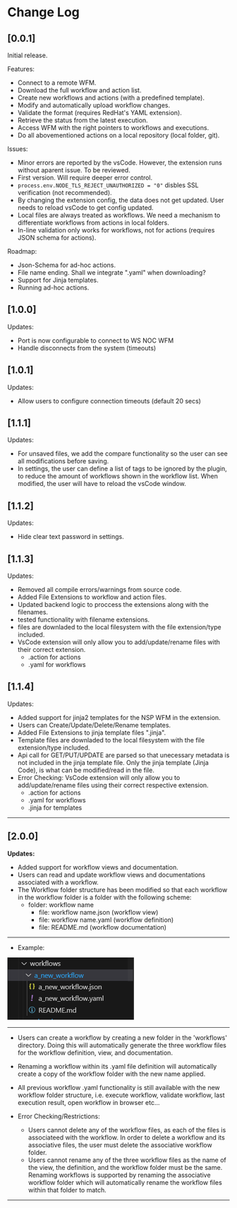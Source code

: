 # Change Log



## [0.0.1]

Initial release.

Features:
* Connect to a remote WFM.
* Download the full workflow and action list.
* Create new workflows and actions (with a predefined template).
* Modify and automatically upload workflow changes.
* Validate the format (requires RedHat's YAML extension).
* Retrieve the status from the latest execution.
* Access WFM with the right pointers to workflows and executions.
* Do all abovementioned actions on a local repository (local folder, git).

Issues:
* Minor errors are reported by the vsCode. However, the extension runs without aparent issue. To be reviewed.
* First version. Will require deeper error control.
* `process.env.NODE_TLS_REJECT_UNAUTHORIZED = "0"` disbles SSL verification (not recommended).
* By changing the extension config, the data does not get updated. User needs to reload vsCode to get config updated.
* Local files are always treated as workflows. We need a mechanism to differentiate workflows from actions in local folders.
* In-line validation only works for workflows, not for actions (requires JSON schema for actions).

Roadmap:
* Json-Schema for ad-hoc actions.
* File name ending. Shall we integrate ".yaml" when downloading?
* Support for Jinja templates.
* Running ad-hoc actions.

## [1.0.0]

Updates:
* Port is now configurable to connect to WS NOC WFM
* Handle disconnects from the system (timeouts)

## [1.0.1]

Updates:
* Allow users to configure connection timeouts (default 20 secs)

## [1.1.1]

Updates:
* For unsaved files, we add the compare functionality so the user can see all modifications before saving.
* In settings, the user can define a list of tags to be ignored by the plugin, to reduce the amount of workflows shown in the workflow list. When modified, the user will have to reload the vsCode window.

## [1.1.2]

Updates:
* Hide clear text password in settings.

## [1.1.3]

Updates:
* Removed all compile errors/warnings from source code.
* Added File Extensions to workflow and action files.
* Updated backend logic to proccess the extensions along with the filenames.
* tested functionality with filename extensions.
* files are downladed to the local filesystem with the file extension/type included.
* VsCode extension will only allow you to add/update/rename files with their correct extension.
    - .action for actions
    - .yaml for workflows

## [1.1.4]

Updates:
* Added support for jinja2 templates for the NSP WFM in the extension.
* Users can Create/Update/Delete/Rename templates. 
* Added File Extensions to jinja template files ".jinja".
* Template files are downladed to the local filesystem with the file extension/type included.
* Api call for GET/PUT/UPDATE are parsed so that unecessary metadata is not included in the jinja template file. Only the jinja template (Jinja Code), is what can be modified/read in the file.
* Error Checking: VsCode extension will only allow you to add/update/rename files using their correct respective extension.
    - .action for actions
    - .yaml for workflows
    - .jinja for templates
____

## [2.0.0]

**Updates:**
* Added support for workflow views and documentation.
* Users can read and update workflow views and documentations associated with a workflow.
* The Workflow folder structure has been modified so that each workflow in the workflow folder is a folder with the following scheme:
    - folder: workflow name
        - file: workflow name.json (workflow view)
        - file: workflow name.yaml  (workflow definition)
        - file: README.md (workflow documentation)
____

* Example:

![alt text](media/image.png)
____

* Users can create a workflow by creating a new folder in the 'workflows' directory. Doing this will automatically generate the three workflow files for the workflow definition, view, and documentation.
* Renaming a workflow within its .yaml file definition will automatically create a copy of the workflow folder with the new name applied.
* All previous workflow .yaml functionality is still available with the new workflow folder structure, i.e. execute workflow, validate workflow, last execution result, open workflow in browser etc...

* Error Checking/Restrictions:
    - Users cannot delete any of the workflow files, as each of the files is associateed with the workflow. In order to delete a workflow and its associative files, the user must delete the associative workflow folder.
    - Users cannot rename any of the three workflow files as the name of the view, the definition, and the workflow folder must be the same. Renaming workflows is supported by renaming the associative workflow folder which will automatically rename the workflow files within that folder to match. 
____